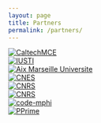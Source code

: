 ```yaml
---
layout: page
title: Partners       
permalink: /partners/
---
```


<div id="logos">
	<div class="imgLogos" >
		<a href="http://www.mce.caltech.edu/" target="_blank">  <img src="{{ "/assets/images/CaltechMCE.png" | prepend: site.baseurl }}" alt="CaltechMCE" /> </a>
	</div>
	<div class="imgLogos" >
		<a href="http://iusti.cnrs.fr/" target="_blank">  <img src="{{ "/assets/images/iusti.png" | prepend: site.baseurl }}" alt="IUSTI" /> </a>
	</div>
	<div class="imgLogos" >
		<a href="https://www.univ-amu.fr/" target="_blank" >  <img src="{{ "/assets/images/amu.png" | prepend: site.baseurl }}" alt="Aix Marseille Universite" /> </a>
	</div>
	<div class="imgLogos" >
		<a href="https://cnes.fr/" target="_blank" >  <img src="{{ "/assets/images/is_logo_2017_logo_triangulaire_bleu.png" | prepend: site.baseurl }}" alt="CNES" /> </a>
	</div>
</div>

<div id="logos">
	<div class="imgLogos" >
		<a href="https://applaudmedical.com/" target="_blank">  <img src="{{ "/assets/images/applaudmedical.png" | prepend: site.baseurl }}" alt="CNRS" /> </a>
	</div>
	<div class="imgLogos" >
		<a href="http://www.cnrs.fr/" target="_blank">  <img src="{{ "/assets/images/CNRS.jpg" | prepend: site.baseurl }}" alt="CNRS" /> </a>
	</div>
	<div class="imgLogos" >
	<a href="https://code-mphi.fr/" target="_blank" >  <img src="{{ "/assets/images/myfrogVert_OR.jpg" | prepend: site.baseurl }}" alt="code-mphi" /> </a>
	</div>
	<div class="imgLogos" >
	<a href="https://www.pprime.fr/" target="_blank" >  <img src="{{ "/assets/images/Institut_P'_logo.png" | prepend: site.baseurl }}" alt="PPrime" /> </a>
	</div>
</div>